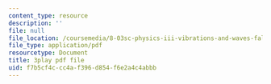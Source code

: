 ```yaml
---
content_type: resource
description: ''
file: null
file_location: /coursemedia/8-03sc-physics-iii-vibrations-and-waves-fall-2016/f7b5cf4ccc4af396d854f6e2a4c4abbb_T2n6fVybLcU.pdf
file_type: application/pdf
resourcetype: Document
title: 3play pdf file
uid: f7b5cf4c-cc4a-f396-d854-f6e2a4c4abbb
---
```

